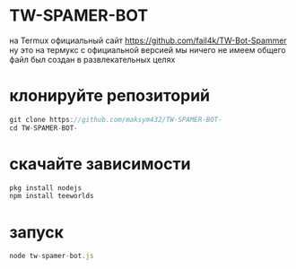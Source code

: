 # TW-SPAMER-BOT
на Termux
официальный сайт https://github.com/fail4k/TW-Bot-Spammer
ну это на термукс с официальной версией мы ничего не имеем общего файл был создан в развлекательных целях 

# клонируйте репозиторий 
```js
git clone https://github.com/maksym432/TW-SPAMER-BOT-
cd TW-SPAMER-BOT-
```
# скачайте  зависимости 
```js
pkg install nodejs
npm install teeworlds
```
# запуск
```js
node tw-spamer-bot.js
```
